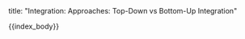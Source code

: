 <frontmatter>
title: "Integration: Approaches: Top-Down vs Bottom-Up Integration"
</frontmatter>

{{index_body}}
